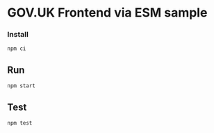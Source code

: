 # GOV.UK Frontend via ESM sample

### Install

```console
npm ci
```

## Run

```console
npm start
```

## Test

```console
npm test
```
